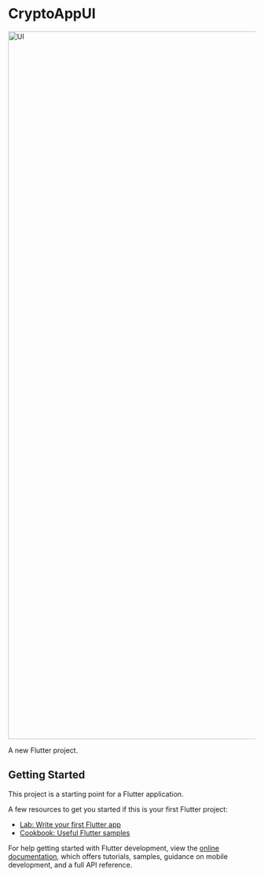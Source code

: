 # CryptoAppUI

<img width="1440" alt="UI" src="https://github.com/Arham9125/TradingApp/assets/90573710/749e7457-ff7c-4be9-809e-6d51348cce05">


A new Flutter project.

## Getting Started

This project is a starting point for a Flutter application.

A few resources to get you started if this is your first Flutter project:

- [Lab: Write your first Flutter app](https://docs.flutter.dev/get-started/codelab)
- [Cookbook: Useful Flutter samples](https://docs.flutter.dev/cookbook)

For help getting started with Flutter development, view the
[online documentation](https://docs.flutter.dev/), which offers tutorials,
samples, guidance on mobile development, and a full API reference.
